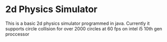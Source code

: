 # 2d Physics Simulator

This is a basic 2d physics simulator programmed in java. Currently it supports circle collision for over 2000 circles at 60 fps on intel i5 10th gen proccessor
